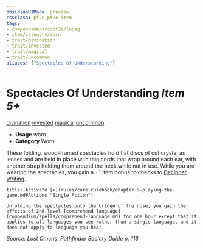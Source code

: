 ```yaml
---
obsidianUIMode: preview
cssclass: pf2e,pf2e-item
tags:
- compendium/src/pf2e/lopsg
- item/category/worn
- trait/divination
- trait/invested
- trait/magical
- trait/uncommon
aliases: ["Spectacles Of Understanding"]
---
```

# Spectacles Of Understanding *Item 5+*  
[divination](rules/traits/divination.md)  [invested](rules/traits/invested.md)  [magical](rules/traits/magical.md)  [uncommon](rules/traits/uncommon.md)  

- **Usage** worn
- **Category** Worn

These folding, wood-framed spectacles hold flat discs of cut crystal as lenses and are held in place with thin cords that wrap around each ear, with another strap holding them around the neck while not in use. While you are wearing the spectacles, you gain a +1 item bonus to checks to [Decipher Writing](rules/actions/decipher-writing.md).

```ad-embed-ability
title: Activate [>](rules/core-rulebook/chapter-9-playing-the-game.md#Actions "Single Action")

Unfolding the spectacles onto the bridge of the nose, you gain the effects of 2nd-level [comprehend language](compendium/spells/comprehend-language.md) for one hour except that it applies to all languages you see rather than a single language, and it does not apply to language you hear.
```

*Source: Lost Omens: Pathfinder Society Guide p. 118*